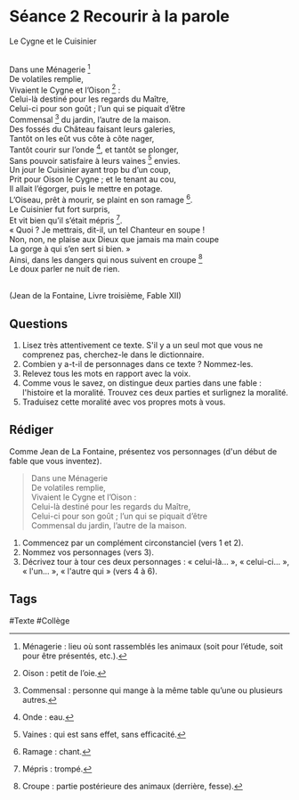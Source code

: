 # Séance 2 Recourir à la parole

Le Cygne et le Cuisinier<br /><br />

Dans une Ménagerie [^1]<br />
De volatiles remplie,<br />
Vivaient le Cygne et l’Oison [^2] :<br />
Celui-là destiné pour les regards du Maître,<br />
Celui-ci pour son goût ; l’un qui se piquait d’être<br />
Commensal [^3] du jardin, l’autre de la maison.<br />
Des fossés du Château faisant leurs galeries,<br />
Tantôt on les eût vus côte à côte nager,<br />
Tantôt courir sur l’onde [^4], et tantôt se plonger,<br />
Sans pouvoir satisfaire à leurs vaines [^5] envies.<br />
Un jour le Cuisinier ayant trop bu d’un coup,<br />
Prit pour Oison le Cygne ; et le tenant au cou,<br />
Il allait l’égorger, puis le mettre en potage.<br />
L’Oiseau, prêt à mourir, se plaint en son ramage [^6].<br />
Le Cuisinier fut fort surpris,<br />
Et vit bien qu’il s’était mépris [^7].<br />
« Quoi ? Je mettrais, dit-il, un tel Chanteur en soupe !<br />
Non, non, ne plaise aux Dieux que jamais ma main coupe<br />
La gorge à qui s’en sert si bien. »<br />
Ainsi, dans les dangers qui nous suivent en croupe [^8]<br />
Le doux parler ne nuit de rien.<br /><br />

(Jean de la Fontaine, Livre troisième, Fable XII)

## Questions

1. Lisez très attentivement ce texte. S'il y a un seul mot que vous ne comprenez pas, cherchez-le dans le dictionnaire.
2. Combien y a-t-il de personnages dans ce texte ? Nommez-les.
3. Relevez tous les mots en rapport avec la voix.
4. Comme vous le savez, on distingue deux parties dans une fable : l'histoire et la moralité. Trouvez ces deux parties et surlignez la moralité.
5. Traduisez cette moralité avec vos propres mots à vous. 

## Rédiger

Comme Jean de La Fontaine, présentez vos personnages (d'un début de fable que vous inventez).

> Dans une Ménagerie <br />
> De volatiles remplie,<br />
> Vivaient le Cygne et l’Oison :<br />
> Celui-là destiné pour les regards du Maître,<br />
> Celui-ci pour son goût ; l’un qui se piquait d’être<br />
> Commensal du jardin, l’autre de la maison.<br />

1. Commencez par un complément circonstanciel (vers 1 et 2).
2. Nommez vos personnages (vers 3).
3. Décrivez tour à tour ces deux personnages : « celui-là... », « celui-ci... », « l'un... », « l'autre qui » (vers 4 à 6).

[^1]: Ménagerie : lieu où sont rassemblés les animaux (soit pour l’étude, soit pour être présentés, etc.).
[^2]: Oison : petit de l’oie.
[^3]: Commensal : personne qui mange à la même table qu’une ou plusieurs autres.
[^4]: Onde : eau.
[^5]: Vaines : qui est sans effet, sans efficacité.
[^6]: Ramage : chant.
[^7]: Mépris : trompé.
[^8]: Croupe : partie postérieure des animaux (derrière, fesse).

## Tags

#Texte #Collège 